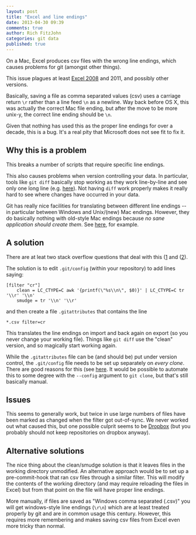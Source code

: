 ```yaml
---
layout: post
title: "Excel and line endings"
date: 2013-04-30 09:39
comments: true
author: Rich FitzJohn
categories: git data
published: true
---
```


On a Mac, Excel produces csv files with the wrong line endings, which
causes problems for git (amongst other things).

This issue plagues at least
[Excel 2008](http://developmentality.wordpress.com/2010/12/06/excel-2008-for-macs-csv-bug/)
and 2011, and possibly other versions.

Basically, saving a file as comma separated values (csv) uses a
carriage return `\r` rather than a line feed `\n` as a newline.  Way
back before OS X, this was actually the correct Mac file ending, but
after the move to be more unix-y, the correct line ending should be
`\n`.

<!-- more -->

Given that nothing has used this as the proper line endings for over a
decade, this is a bug.  It's a real pity that Microsoft does not see
fit to fix it.

## Why this is a problem

This breaks a number of scripts that require specific line endings.

This also causes problems when version controlling your data.  In
particular, tools like `git diff` basically stop working as they work
line-by-line and see only one long line
(e.g. [here](http://stackoverflow.com/questions/11531084/strange-git-line-ending-issue)).
Not having `diff` work properly makes it really hard to see where
changes have occurred in your data.

Git has really nice facilities for translating between different line
endings -- in particular between Windows and Unix/(new) Mac endings.
However, they do basically nothing with old-style Mac endings because
*no sane application should create them*.  See
[here](https://github.com/git/git/blob/master/convert.c#L93), for
example.

## A solution
There are at leat two stack overflow questions that deal with this 
([1](http://stackoverflow.com/questions/10491564/git-and-cr-vs-lf-but-not-crlf?rq=1)
and
([2](http://stackoverflow.com/questions/11531084/strange-git-line-ending-issue)).

The solution is to edit `.git/config` (within your repository) to add
lines saying:

```
[filter "cr"]
    clean = LC_CTYPE=C awk '{printf(\"%s\\n\", $0)}' | LC_CTYPE=C tr '\\r' '\\n'
    smudge = tr '\\n' '\\r'
```

and then create a file `.gitattributes` that contains the line

```
*.csv filter=cr
```

This translates the line endings on import and back again on export
(so you never change your working file).  Things like `git diff` use
the "clean" version, and so magically start working again.

While the `.gitattributes` file can be (and should be) put under
version control, the `.git/config` file needs to be set up separately
on *every clone*.  There are good reasons for this (see
[here](http://stackoverflow.com/questions/6547933/is-it-possible-to-clone-git-config-from-remote-location).
It would be possible to automate this to some degree with the
`--config` argument to `git clone`, but that's still basically manual.

## Issues

This seems to generally work, but twice in use large numbers of files
have been marked as changed when the filter got out-of-sync.  We never
worked out what caused this, but one possible culprit seems to be
[Dropbox](http://www.dropbox.com) (but you probably should not keep
repositories on dropbox anyway).

## Alternative solutions

The nice thing about the clean/smudge solution is that it leaves files
in the working directory unmodified.  An alternative approach would be
to set up a pre-commit-hook that ran csv files through a similar
filter.  This will modify the contents of the working directory (and
may require reloading the files in Excel) but from that point on the
file will have proper line endings.

More manually, if files are saved as "Windows comma separated (.csv)"
you will get windows-style line endings (`\r\n`) which are at least
treated properly by git and are in common usage this century.
However, this requires more remembering and makes saving csv files
from Excel even more tricky than normal.
